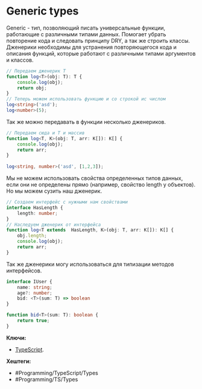 
# Generic types

Generic - тип, позволяющий писать универсальные функции, работающие с различными типами данных. Помогает убрать повторение кода и следовать принципу DRY, а так же строить классы.
Дженерики необходимы для устранения повторяющегося кода и описания функций, которые работают с различными типами аргументов и классов.

```typescript
// Передаем дженерик Т  
function log<T>(obj: T): T {  
    console.log(obj);  
    return obj;  
}  
// Теперь можем использовать функцию и со строкой ис числом  
log<string>('asd');  
log<number>(5);
```

Так же можно передавать в функции несколько дженериков.

```typescript
// Передаем сюда и Т и массив  
function log<T, K>(obj: T, arr: K[]): K[] {  
    console.log(obj);  
    return arr;  
}  
  
log<string, number>('asd', [1,2,3]);
```

Мы не можем использовать свойства определенных типов данных, если они не определены прямо (например, свойство length у объектов). Но мы можем сузить наш дженерик.

```typescript
// Создаем интерфейс с нужными нам свойствами  
interface HasLength {  
    length: number;  
}  
// Наследуем дженерик от интерфейса  
function log<T extends  HasLength, K>(obj: T, arr: K[]): K[] {  
    obj.length;  
    console.log(obj);  
    return arr;  
}
```

Так же дженерики могу использоваться для типизации методов интерфейсов.

```typescript
interface IUser {  
    name: string;  
    age?: number;  
    bid: <T>(sum: T) => boolean  
}

function bid<T>(sum: T): boolean {  
    return true;  
}
```

**Ключи:**
- [TypeScript](typescript).

**Хештеги:** 
- #Programming/TypeScript/Types
- #Programming/TS/Types